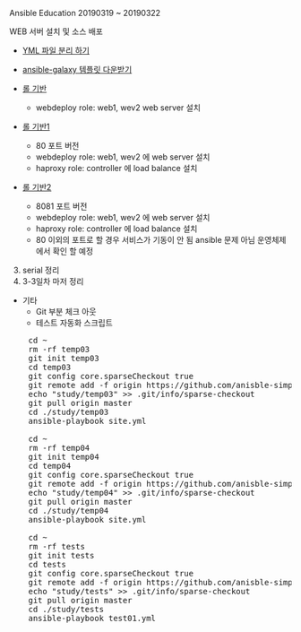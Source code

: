 Ansible Education 20190319 ~ 20190322

WEB 서버 설치 및 소스 배포 

- [YML 파일 분리 하기](https://github.com/anisble-simple-example/study/tree/master/study/temp00)

- [ansible-galaxy 템플릿 다운받기](https://github.com/anisble-simple-example/study/tree/master/study/temp01)

- [롤 기반](https://github.com/anisble-simple-example/study/tree/master/study/temp02) 
  - webdeploy role: web1, wev2 web server 설치

- [롤 기반1](https://github.com/anisble-simple-example/study/tree/master/study/temp03) 
  - 80 포트 버전
  - webdeploy role: web1, wev2 에 web server 설치
  - haproxy role: controller 에 load balance 설치

- [롤 기반2](https://github.com/anisble-simple-example/study/tree/master/study/temp04) 
  - 8081 포트 버전
  - webdeploy role: web1, wev2 에 web server 설치
  - haproxy role: controller 에 load balance 설치
  - 80 이외의 포트로 할 경우 서비스가 기동이 안 됨 ansible 문제 아님 운영체제에서 확인 할 예정  


3. serial 정리 
4. 3-3일차 마저 정리



 - 기타 
    - Git 부분 체크 아웃
    - 테스트 자동화 스크립트
<pre>
    cd ~
    rm -rf temp03
    git init temp03
    cd temp03
    git config core.sparseCheckout true
    git remote add -f origin https://github.com/anisble-simple-example/study.git
    echo "study/temp03" >> .git/info/sparse-checkout
    git pull origin master
    cd ./study/temp03
    ansible-playbook site.yml

    cd ~
    rm -rf temp04
    git init temp04
    cd temp04
    git config core.sparseCheckout true
    git remote add -f origin https://github.com/anisble-simple-example/study.git
    echo "study/temp04" >> .git/info/sparse-checkout
    git pull origin master
    cd ./study/temp04
    ansible-playbook site.yml
    
    cd ~
    rm -rf tests
    git init tests
    cd tests
    git config core.sparseCheckout true
    git remote add -f origin https://github.com/anisble-simple-example/study.git
    echo "study/tests" >> .git/info/sparse-checkout
    git pull origin master
    cd ./study/tests
    ansible-playbook test01.yml        
</pre>


